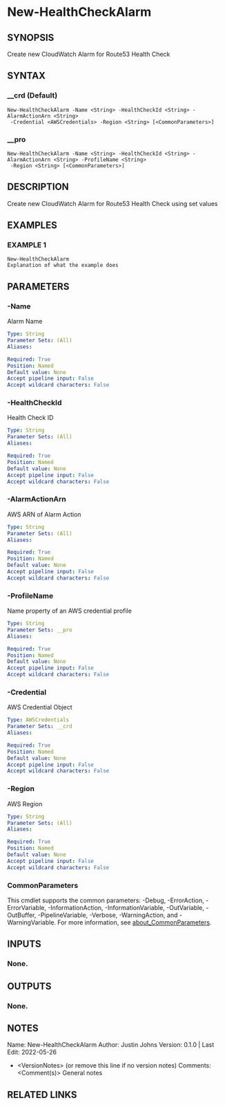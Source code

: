 # New-HealthCheckAlarm

## SYNOPSIS
Create new CloudWatch Alarm for Route53 Health Check

## SYNTAX

### __crd (Default)
```
New-HealthCheckAlarm -Name <String> -HealthCheckId <String> -AlarmActionArn <String>
 -Credential <AWSCredentials> -Region <String> [<CommonParameters>]
```

### __pro
```
New-HealthCheckAlarm -Name <String> -HealthCheckId <String> -AlarmActionArn <String> -ProfileName <String>
 -Region <String> [<CommonParameters>]
```

## DESCRIPTION
Create new CloudWatch Alarm for Route53 Health Check using set values

## EXAMPLES

### EXAMPLE 1
```
New-HealthCheckAlarm
Explanation of what the example does
```

## PARAMETERS

### -Name
Alarm Name

```yaml
Type: String
Parameter Sets: (All)
Aliases:

Required: True
Position: Named
Default value: None
Accept pipeline input: False
Accept wildcard characters: False
```

### -HealthCheckId
Health Check ID

```yaml
Type: String
Parameter Sets: (All)
Aliases:

Required: True
Position: Named
Default value: None
Accept pipeline input: False
Accept wildcard characters: False
```

### -AlarmActionArn
AWS ARN of Alarm Action

```yaml
Type: String
Parameter Sets: (All)
Aliases:

Required: True
Position: Named
Default value: None
Accept pipeline input: False
Accept wildcard characters: False
```

### -ProfileName
Name property of an AWS credential profile

```yaml
Type: String
Parameter Sets: __pro
Aliases:

Required: True
Position: Named
Default value: None
Accept pipeline input: False
Accept wildcard characters: False
```

### -Credential
AWS Credential Object

```yaml
Type: AWSCredentials
Parameter Sets: __crd
Aliases:

Required: True
Position: Named
Default value: None
Accept pipeline input: False
Accept wildcard characters: False
```

### -Region
AWS Region

```yaml
Type: String
Parameter Sets: (All)
Aliases:

Required: True
Position: Named
Default value: None
Accept pipeline input: False
Accept wildcard characters: False
```

### CommonParameters
This cmdlet supports the common parameters: -Debug, -ErrorAction, -ErrorVariable, -InformationAction, -InformationVariable, -OutVariable, -OutBuffer, -PipelineVariable, -Verbose, -WarningAction, and -WarningVariable. For more information, see [about_CommonParameters](http://go.microsoft.com/fwlink/?LinkID=113216).

## INPUTS

### None.
## OUTPUTS

### None.
## NOTES
Name:     New-HealthCheckAlarm
Author:   Justin Johns
Version:  0.1.0 | Last Edit: 2022-05-26
- \<VersionNotes\> (or remove this line if no version notes)
Comments: \<Comment(s)\>
General notes

## RELATED LINKS
